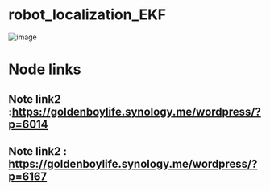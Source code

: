 # robot_localization_EKF
![image](https://user-images.githubusercontent.com/81784631/189771926-11b979f4-733c-4c9a-bdfb-74f64b763169.png)

# Node links
## Note link2 :https://goldenboylife.synology.me/wordpress/?p=6014
## Note link2 : https://goldenboylife.synology.me/wordpress/?p=6167
